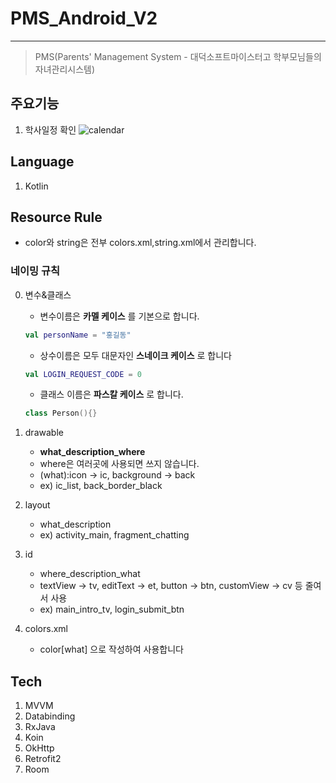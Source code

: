 # PMS_Android_V2

***

> PMS(Parents' Management System - 대덕소프트마이스터고 학부모님들의 자녀관리시스템)

## 주요기능
1. 학사일정 확인
![calendar](./pictures/Calendar.jpg)

## Language
1. Kotlin
## Resource Rule
* color와 string은 전부 colors.xml,string.xml에서 관리합니다.
### 네이밍 규칙
0. 변수&클래스
    * 변수이름은 __카멜 케이스__ 를 기본으로 합니다.
    ```kotlin
    val personName = "홍길동"
    ```
    * 상수이름은 모두 대문자인 __스네이크 케이스__ 로 합니다
    ```kotlin
    val LOGIN_REQUEST_CODE = 0
    ```
    * 클래스 이름은 __파스칼 케이스__ 로 합니다.
    ```kotlin
    class Person(){}
    ```

1. drawable
    * __what_description_where__
    * where은 여러곳에 사용되면 쓰지 않습니다.
    * (what):icon -> ic, background -> back
    * ex) ic_list, back_border_black

2. layout
    * what_description
    * ex) activity_main, fragment_chatting

3. id
    * where_description_what
    * textView -> tv, editText -> et, button -> btn, customView -> cv 등 줄여서 사용
    * ex) main_intro_tv, login_submit_btn

4. colors.xml
    * color[what] 으로 작성하여 사용합니다

## Tech
1. MVVM
2. Databinding
3. RxJava
4. Koin
5. OkHttp
6. Retrofit2
7. Room